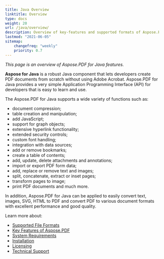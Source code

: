 ```yaml
---
title: Java Overview
linktitle: Overview
type: docs
weight: 20
url: /java/overview/
description: Overview of key-features and supported formats of Aspose.PDF for Java, installation and licensing manual of Java library.
lastmod: "2021-06-05"
sitemap:
    changefreq: "weekly"
    priority: 0.7
---
```


_This page is an overview of  Aspose.PDF for Java features._

**Aspose for Java** is a robust Java component that lets developers create PDF documents from scratch without using Adobe Acrobat. Aspose.PDF for Java provides a very simple Application Programming Interface (API) for developers that is easy to learn and use.

The Aspose.PDF for Java supports a wide variety of functions such as:

- document compression;
- table creation and manipulation;
- add JavaScript;
- support for graph objects;
- extensive hyperlink functionality;
- extended security controls;
- custom font handling;
- integration with data sources;
- add or remove bookmarks;
- create a table of contents;
- add, update, delete attachments and annotations;
- import or export PDF form data;
- add, replace or remove text and images;
- split, concatenate, extract or inset pages;
- transform pages to image;
- print PDF documents and much more.

In addition, Aspose.PDF for Java can be applied to easily convert text, images, SVG, HTML to PDF and convert PDF to various document formats with excellent performance and good quality.

Learn more about:

- [Supported File Formats](/pdf/java/supported-file-formats/)
- [Key Features of Aspose.PDF](/pdf/java/key-features/)
- [System Requirements](/pdf/java/system-requirements/)
- [Installation](/pdf/java/installation/)
- [Licensing](/pdf/java/licensing/)
- [Technical Support](/pdf/java/technical-support/)
